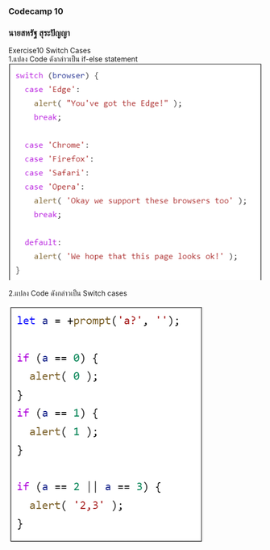 ### Codecamp 10
### นายสหรัฐ  สุระปัญญา
Exercise10 Switch Cases  
1.แปลง Code ดังกล่าวเป็น if-else statement  
![](Exercise10-1.PNG)

2.แปลง Code ดังกล่าวเป็น Switch cases  

![](Exercise10-2.PNG)
